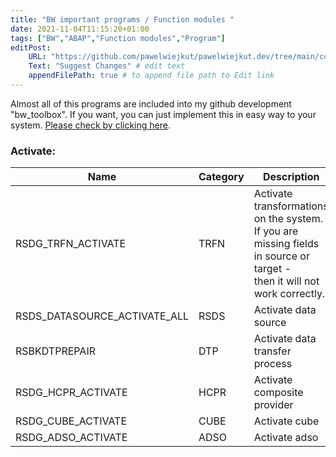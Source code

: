 ```yaml
---
title: "BW important programs / Function modules "
date: 2021-11-04T11:15:20+01:00
tags: ["BW","ABAP","Function modules","Program"]
editPost:
    URL: "https://github.com/pawelwiejkut/pawelwiejkut.dev/tree/main/content"
    Text: "Suggest Changes" # edit text
    appendFilePath: true # to append file path to Edit link
---
```


Almost all of this programs are included into my github development "bw_toolbox". If you want, you can just implement this in easy way to your system. [Please check by clicking here](https://github.com/pawelwiejkut/bw_toolbox).


### Activate:

| Name                         	| Category 	| Description                                                                                                                    	|
|------------------------------	|----------	|--------------------------------------------------------------------------------------------------------------------------------	|
| RSDG_TRFN_ACTIVATE           	| TRFN     	| Activate transformations on the system.<br>If you are missing fields in source or target -<br>then it will not work correctly. 	|
| RSDS_DATASOURCE_ACTIVATE_ALL 	| RSDS     	| Activate data source                                                                                                           	|
| RSBKDTPREPAIR                	| DTP      	| Activate data transfer process                                                                                                 	|
| RSDG_HCPR_ACTIVATE           	| HCPR     	| Activate composite provider                                                                                                    	|
| RSDG_CUBE_ACTIVATE           	| CUBE     	| Activate cube                                                                                                                  	|
| RSDG_ADSO_ACTIVATE           	| ADSO     	| Activate adso                                                                                                                  	|